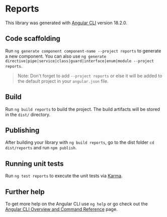 # Reports

This library was generated with [Angular CLI](https://github.com/angular/angular-cli) version 18.2.0.

## Code scaffolding

Run `ng generate component component-name --project reports` to generate a new component. You can also use `ng generate directive|pipe|service|class|guard|interface|enum|module --project reports`.
> Note: Don't forget to add `--project reports` or else it will be added to the default project in your `angular.json` file. 

## Build

Run `ng build reports` to build the project. The build artifacts will be stored in the `dist/` directory.

## Publishing

After building your library with `ng build reports`, go to the dist folder `cd dist/reports` and run `npm publish`.

## Running unit tests

Run `ng test reports` to execute the unit tests via [Karma](https://karma-runner.github.io).

## Further help

To get more help on the Angular CLI use `ng help` or go check out the [Angular CLI Overview and Command Reference](https://angular.dev/tools/cli) page.
